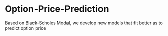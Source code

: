 # Option-Price-Prediction
Based on Black-Scholes Modal, we develop new models that fit better as to predict option price
